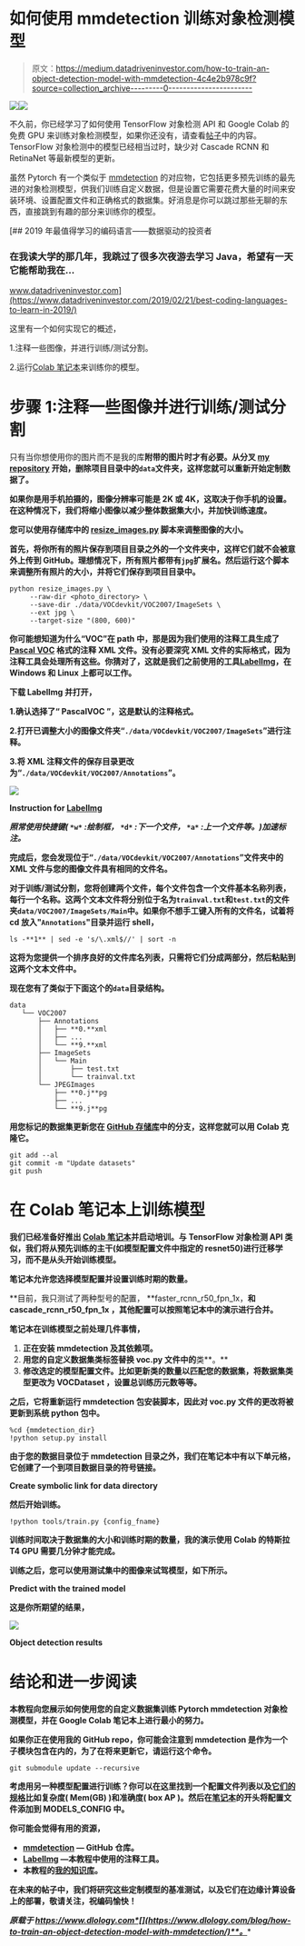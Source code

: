 # 如何使用 mmdetection 训练对象检测模型

> 原文：<https://medium.datadriveninvestor.com/how-to-train-an-object-detection-model-with-mmdetection-4c4e2b978c9f?source=collection_archive---------0----------------------->

[![](img/76292898d4a9b7e17ec344ab1ad7fae9.png)](http://www.track.datadriveninvestor.com/1B9E)![](img/609e32e90a3add2f8cb95132466de042.png)

不久前，你已经学习了如何使用 TensorFlow 对象检测 API 和 Google Colab 的免费 GPU 来训练对象检测模型，如果你还没有，请查看[帖子](https://www.dlology.com/blog/how-to-train-an-object-detection-model-easy-for-free/)中的内容。TensorFlow 对象检测中的模型已经相当过时，缺少对 Cascade RCNN 和 RetinaNet 等最新模型的更新。

虽然 Pytorch 有一个类似于 [mmdetection](https://github.com/open-mmlab/mmdetection) 的对应物，它包括更多预先训练的最先进的对象检测模型，供我们训练自定义数据，但是设置它需要花费大量的时间来安装环境、设置配置文件和正确格式的数据集。好消息是你可以跳过那些无聊的东西，直接跳到有趣的部分来训练你的模型。

[](https://www.datadriveninvestor.com/2019/02/21/best-coding-languages-to-learn-in-2019/) [## 2019 年最值得学习的编码语言——数据驱动的投资者

### 在我读大学的那几年，我跳过了很多次夜游去学习 Java，希望有一天它能帮助我在…

www.datadriveninvestor.com](https://www.datadriveninvestor.com/2019/02/21/best-coding-languages-to-learn-in-2019/) 

这里有一个如何实现它的概述，

1.注释一些图像，并进行训练/测试分割。

2.运行[Colab 笔记本](https://colab.research.google.com/github/Tony607/mmdetection_object_detection_demo/blob/master/mmdetection_train_custom_data.ipynb)来训练你的模型。

# 步骤 1:注释一些图像并进行训练/测试分割

只有当你想使用你的图片而不是我的库[](https://github.com/Tony607/mmdetection_object_detection_demo)**附带的图片时才有必要。从分叉 [my repository](https://github.com/Tony607/mmdetection_object_detection_demo) 开始，删除项目目录中的`data`文件夹，这样您就可以重新开始定制数据了。**

**如果你是用手机拍摄的，图像分辨率可能是 2K 或 4K，这取决于你手机的设置。在这种情况下，我们将缩小图像以减少整体数据集大小，并加快训练速度。**

**您可以使用存储库中的 [resize_images.py](https://github.com/Tony607/mmdetection_object_detection_demo/blob/master/resize_images.py) 脚本来调整图像的大小。**

**首先，将你所有的照片保存到项目目录之外的一个文件夹中，这样它们就不会被意外上传到 GitHub。理想情况下，所有照片都带有`jpg`扩展名。然后运行这个脚本来调整所有照片的大小，并将它们保存到项目目录中。**

```
python resize_images.py \
     --raw-dir <photo_directory> \
     --save-dir ./data/VOCdevkit/VOC2007/ImageSets \
     --ext jpg \
     --target-size "(800, 600)"
```

**你可能想知道为什么“VOC”在 path 中，那是因为我们使用的注释工具生成了 [Pascal VOC](http://host.robots.ox.ac.uk/pascal/VOC/) 格式的注释 XML 文件。没有必要深究 XML 文件的实际格式，因为注释工具会处理所有这些。你猜对了，这就是我们之前使用的工具[**LabelImg**](https://tzutalin.github.io/labelImg/)，在 Windows 和 Linux 上都可以工作。**

**下载 LabelImg 并打开，**

**1.确认选择了“ **PascalVOC** ”，这是默认的注释格式。**

**2.打开已调整大小的图像文件夹“`./data/VOCdevkit/VOC2007/ImageSets`”进行注释。**

**3.将 XML 注释文件的保存目录更改为“`./data/VOCdevkit/VOC2007/Annotations`”。**

**![](img/a8b1d10fe36f47d6f08b26b5848d13e5.png)**

**Instruction for [LabelImg](https://tzutalin.github.io/labelImg/)**

***照常使用快捷键(* `*w*` *:绘制框，* `*d*` *:下一个文件，* `*a*` *:上一个文件等。)加速标注。***

**完成后，您会发现位于“`./data/VOCdevkit/VOC2007/Annotations`”文件夹中的 XML 文件与您的图像文件具有相同的文件名。**

**对于训练/测试分割，您将创建两个文件，每个文件包含一个文件基本名称列表，每行一个名称。这两个文本文件将分别位于名为`trainval.txt`和`test.txt`的文件夹`data/VOC2007/ImageSets/Main`中。如果你不想手工键入所有的文件名，试着将 cd 放入"`Annotations`"目录并运行 shell，**

```
ls -**1** | sed -e 's/\.xml$//' | sort -n
```

**这将为您提供一个排序良好的文件库名列表，只需将它们分成两部分，然后粘贴到这两个文本文件中。**

**现在您有了类似于下面这个的`data`目录结构。**

```
data
   └── VOC2007
       ├── Annotations
       │   ├── **0.**xml
       │   ├── ...
       │   └── **9.**xml
       ├── ImageSets
       │   └── Main
       │       ├── test.txt
       │       └── trainval.txt
       └── JPEGImages
           ├── **0.j**pg
           ├── ...
           └── **9.j**pg
```

**用您标记的数据集更新您在 [GitHub 存储库](https://github.com/Tony607/mmdetection_object_detection_demo)中的分支，这样您就可以用 Colab 克隆它。**

```
git add --al
git commit -m "Update datasets"
git push
```

# **在 Colab 笔记本上训练模型**

**我们已经准备好推出 [Colab 笔记本](https://colab.research.google.com/github/Tony607/mmdetection_object_detection_demo/blob/master/mmdetection_train_custom_data.ipynb)并启动培训。与 TensorFlow 对象检测 API 类似，我们将从预先训练的主干(如模型配置文件中指定的 resnet50)进行迁移学习，而不是从头开始训练模型。**

**笔记本允许您选择模型配置并设置训练时期的数量。**

**目前，我只测试了两种型号的配置， **faster_rcnn_r50_fpn_1x，**和 **cascade_rcnn_r50_fpn_1x** ，其他配置可以按照笔记本中的演示进行合并。**

**笔记本在训练模型之前处理几件事情，**

1.  **正在安装 **mmdetection** 及其依赖项。**
2.  **用您的自定义数据集类标签替换 **voc.py** 文件中的**类**。**
3.  **修改选定的模型配置文件。比如更新类的数量以匹配您的数据集，将数据集类型更改为 **VOCDataset** ，设置总训练历元数等等。**

**之后，它将重新运行 **mmdetection** 包安装脚本，因此对 **voc.py** 文件的更改将被更新到系统 python 包中。**

```
%cd {mmdetection_dir}
!python setup.py install
```

**由于您的数据目录位于 **mmdetection** 目录之外，我们在笔记本中有以下单元格，它创建了一个到项目数据目录的符号链接。**

**Create symbolic link for data directory**

**然后开始训练。**

```
!python tools/train.py {config_fname}
```

**训练时间取决于数据集的大小和训练时期的数量，我的演示使用 Colab 的特斯拉 T4 GPU 需要几分钟才能完成。**

**训练之后，您可以使用测试集中的图像来试驾模型，如下所示。**

**Predict with the trained model**

**这是你所期望的结果，**

**![](img/7f4f7538238d3a16309b9e9dd0422104.png)**

**Object detection results**

# **结论和进一步阅读**

**本教程向您展示如何使用您的自定义数据集训练 Pytorch **mmdetection** 对象检测模型，并在 Google Colab 笔记本上进行最小的努力。**

**如果你正在使用我的 GitHub repo，你可能会注意到 **mmdetection** 是作为一个子模块包含在内的，为了在将来更新它，请运行这个命令。**

```
git submodule update --recursive
```

**考虑用另一种模型配置进行训练？你可以在这里找到一个配置文件列表以及[它们的规格](https://github.com/open-mmlab/mmdetection/blob/master/MODEL_ZOO.md#baselines)比如复杂度( **Mem(GB)** )和准确度( **box AP** )。然后在[笔记本](https://colab.research.google.com/github/Tony607/mmdetection_object_detection_demo/blob/master/mmdetection_train_custom_data.ipynb)的开头将配置文件添加到 **MODELS_CONFIG** 中。**

**你可能会觉得有用的资源，**

*   **[mmdetection](https://github.com/open-mmlab/mmdetection) — GitHub 仓库。**
*   **[LabelImg](https://tzutalin.github.io/labelImg/) —本教程中使用的注释工具。**
*   **本教程的[我的知识库](https://github.com/Tony607/mmdetection_object_detection_demo)。**

**在未来的帖子中，我们将研究这些定制模型的基准测试，以及它们在边缘计算设备上的部署，敬请关注，祝编码愉快！**

***原载于 https://www.dlology.com*[](https://www.dlology.com/blog/how-to-train-an-object-detection-model-with-mmdetection/)**。****